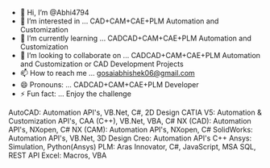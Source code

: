- 👋 Hi, I’m @Abhi4794
- 👀 I’m interested in ... CAD+CAM+CAE+PLM Automation and Customization
- 🌱 I’m currently learning ... CADCAD+CAM+CAE+PLM Automation and Customization
- 💞️ I’m looking to collaborate on ... CADCAD+CAM+CAE+PLM Automation and Customization or CAD Development Projects
- 📫 How to reach me ... gosaiabhishek06@gmail.com
- 😄 Pronouns: ... CADCAD+CAM+CAE+PLM Developer
- ⚡ Fun fact: ... Enjoy the challenge
  
AutoCAD: Automation API's, VB.Net, C#, 2D Design
CATIA V5: Automation & Customization API's, CAA (C++), VB.Net, VBA, C#
NX (CAD): Automation API's, NXopen, C#
NX (CAM): Automation API's, NXopen, C#
SolidWorks: Automation API's, VB.Net, 3D Design
Creo: Automation API's C++
Ansys: Simulation, Python(Ansys)
PLM: Aras Innovator, C#, JavaScript, MSA SQL, REST API
Excel: Macros, VBA
<!---
Abhi4794/Abhi4794 is a ✨ special ✨ repository because its `README.md` (this file) appears on your GitHub profile.
You can click the Preview link to take a look at your changes.
--->
